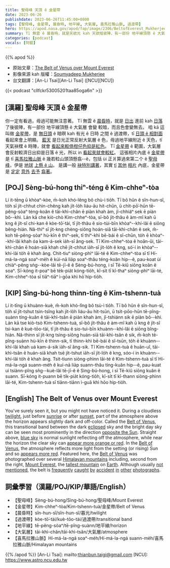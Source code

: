 ```yaml
---
title: 聖母峰 天頂 ê 金星帶
date: 2023-06-26
publishdate: 2023-06-26T11:45:00+0800
tags: [聖母峰, 金星帶, 晨昏時, 地平線, 大氣層, 喜馬拉雅山脈, 過渡帶]
hero: https://apod.nasa.gov/apod/fap/image/2306/BeltofEverest_Mukherjee_960_annotated.jpg
summary: Tī 無雲 ê 晨昏時，就是天欲光 kah 天欲暗彼陣，有一部份 地平線頂懸 ê 大氣層 會變 較暗，而且色會變無去。
categories: [podcast]
vocals: [阿錕]
---
```


{{% apod %}}

- 原始文章：[The Belt of Venus over Mount Everest](https://apod.nasa.gov/apod/ap230626.html)
- 影像來源 kah 版權：[Soumyadeep Mukherjee](https://www.instagram.com/soumyadeepmukherjeephotos/)
- 台文翻譯：[An-Li Tsai][An-Li Tsai] ([NCU][NCU])

{{< podcast "cllfckr53005201taa85oga6n" >}}

## [漢羅] 聖母峰 天頂 ê 金星帶
你一定有看過，毋過可能無注意著。
Tī 無雲 ê [晨昏時][twilight]，就是 [日出][sunrise] 進前 kah [日落][sunset] 了後彼陣，有一部份 地平線頂懸 ê 大氣層 會變 較暗，而且色會變無去。
咱 kā 這叫做 [金星帶][Belt of Venus 1]，是 [無日頭][eclipsed] ê 暗暝 kah 有光 ê 日時 之間 ê 過渡帶，tī [日頭 ê 相對面][opposite the Sun] 看起來會上明顯。
[藍天][blue sky] 是日光正常反射大氣層 ê 色，毋過地平線附近 ê 天色，tī 天氣袂䆀 ê 時陣，就會 [看起來較倚柑仔色抑是紅色][appear more orange or red]。
Tī [金星帶][Belt of Venus 2] ê 範圍，大氣層會反射較濟日出抑是日落 ê 光，所以 in [看起來就會較紅][appears more red]。
這張相片內底 ê [金星帶][Belt of Venus 3] 是 tī [喜馬拉雅山脈][Himalayan mountains] ê 幾若粒山頭頂懸翕--ê，包括 ùi 正爿算過來第二个 ê [聖母峰][Mount Everest]，伊是 [地球][Earth] [上懸 ê 山][tallest mountain]。
是講一般 [袂特別講著][not mentioned]，其實 [tī][in] [其他][other] [相片][photographs] 內底，金星帶是 [定定][frequently] [意外][accident] [去予][by] [翕著][caught]。

## [POJ] Sèng-bú-hong thiⁿ-téng ê Kim-chheⁿ-tòa
Lí it-tēng ū khòaⁿ-kòe, m̄-koh khó-lêng bô chù-ì tio̍h.
Tī bô hûn ê sîn-hun-sî, to̍h sī ji̍t-chhut chìn-chêng kah ji̍t-lo̍h liáu-āu hit-chūn, ū chi̍t-pō͘-hūn tē-pêng-sòaⁿ téng-koân ê tāi-khì-chân ē piàn khah àm, jî-chhiáⁿ sek ē piàn bô--khì.
Lán kā che kiò-chò Kim-chheⁿ-tòa, sī-bô ji̍t-thâu ê àm-mî kah ū kng ê ji̍t-sî chi-kan ê kòe-tō͘-tài, tī ji̍t-thâu ê sio-tùi-bīn khòaⁿ--khí-lâi ē siōng bêng-hián.
Nâ-thiⁿ sī ji̍t-kng chèng-siông hoán-siā tāi-khì-chân ê sek, m̄-koh tē-pêng-sòaⁿ hù-kīn ê thiⁿ-sek, tī thiⁿ-khì bē-bái ê sî-chūn, to̍h ē khòaⁿ--khí-lâi khah óa kam-á-sek ia̍h-sī âng-sek.
Tī Kim-chheⁿ-tòa ê hoān-ûi, tāi-khì-chân ē hoán-siā khah chē ji̍t-chhut ia̍h-sī ji̍t-lo̍h ê kng, só͘-í in khòaⁿ--khí-lâi to̍h ē khah âng.
Chit-tiuⁿ siòng-phìⁿ lāi-té ê Kim-chheⁿ-tòa sī tī Hí-má-la-ngá soaⁿ-me̍h ê kúi-nā lia̍p soaⁿ-thâu téng-koân hip--ê, pau-koat ùi chiàⁿ-pêng sǹg--kòe-lâi tē-jī-ê ê Sèng-bú-hong, i sī Tē-kiû siōng koân ê soaⁿ.
Sī-kóng it-poaⁿ bē te̍k-pia̍t kóng-tio̍h, kî-si̍t tī kî-thaⁿ siòng-phìⁿ lāi-té, Kim-chheⁿ-tòa sī tiāⁿ-tiāⁿ ì-gōa khì hō͘ hip-tio̍h.

## [KIP] Sìng-bú-hong thinn-tíng ê Kim-tshenn-tuà
Lí it-tīng ū khuànn-kuè, m̄-koh khó-lîng bô tsù-ì tio̍h.
Tī bô hûn ê sîn-hun-sî, to̍h sī ji̍t-tshut tsìn-tsîng kah ji̍t-lo̍h liáu-āu hit-tsūn, ū tsi̍t-pōo-hūn tē-pîng-suànn tíng-kuân ê tāi-khì-tsân ē piàn khah àm, jî-tshiánn sik ē piàn bô--khì.
Lán kā tse kiò-tsò Kim-tshenn-tuà, sī-bô ji̍t-thâu ê àm-mî kah ū kng ê ji̍t-sî tsi-kan ê kuè-tōo-tài, tī ji̍t-thâu ê sio-tuì-bīn khuànn--khí-lâi ē siōng bîng-hián.
Nâ-thinn sī ji̍t-kng tsìng-siông huán-siā tāi-khì-tsân ê sik, m̄-koh tē-pîng-suànn hù-kīn ê thinn-sik, tī thinn-khì bē-bái ê sî-tsūn, to̍h ē khuànn--khí-lâi khah uá kam-á-sik ia̍h-sī âng-sik.
Tī Kim-tshenn-tuà ê huān-uî, tāi-khì-tsân ē huán-siā khah tsē ji̍t-tshut ia̍h-sī ji̍t-lo̍h ê kng, sóo-í in khuànn--khí-lâi to̍h ē khah âng.
Tsit-tiunn siòng-phìnn lāi-té ê Kim-tshenn-tuà sī tī Hí-má-la-ngá suann-me̍h ê kuí-nā lia̍p suann-thâu tíng-kuân hip--ê, pau-kuat uì tsiànn-pîng sǹg--kuè-lâi tē-jī-ê ê Sìng-bú-hong, i sī Tē-kiû siōng kuân ê suann.
Sī-kóng it-puann bē ti̍k-pia̍t kóng-tio̍h, kî-si̍t tī kî-thann siòng-phìnn lāi-té, Kim-tshenn-tuà sī tiānn-tiānn ì-guā khì hōo hip-tio̍h.

## [English] The Belt of Venus over Mount Everest
You've surely seen it, but you might not have noticed it.
During a cloudless [twilight][twilight], just before [sunrise][sunrise] or after [sunset][sunset], part of the atmosphere above the horizon appears slightly dark and off-color.
Called the [Belt of Venus][Belt of Venus 1], this transitional band between the dark [eclipsed][eclipsed] sky and the bright day sky can be seen most prominently in the direction [opposite the Sun][opposite the Sun].
Straight above, [blue sky][blue sky] is normal sunlight reflecting off the atmosphere, while near the horizon the clear sky can [appear more orange or red][appear more orange or red].
In the [Belt of Venus][Belt of Venus 2], the atmosphere reflects more light from the setting (or rising) Sun and so [appears more red][appears more red].
Featured here, the [Belt of Venus][Belt of Venus 3] was photographed over several [Himalayan mountains][Himalayan mountains] including, second from the right, [Mount Everest][Mount Everest], the [tallest mountain][tallest mountain] on [Earth][Earth].
Although usually [not mentioned][not mentioned], the belt is [frequently][frequently] [caught][caught] [by][by] [accident][accident] [in][in] [other][other] [photographs][photographs].

## 詞彙學習（漢羅/POJ/KIP/華語/English）
- 【聖母峰】Sèng-bú-hong/Sìng-bú-hong/聖母峰/Mount Everest
- 【金星帶】Kim-chheⁿ-tòa/Kim-tshenn-tuà/金星帶/Belt of Venus
- 【晨昏時】sîn-hun-sî/sîn-hun-sî/暮光/twilight
- 【過渡帶】kòe-tō͘-tài/kuè-tōo-tài/過渡帶/transitional band
- 【地平線】tē-pêng-sòaⁿ/tē-pîng-suànn/地平線/horizon
- 【大氣層】tāi-khì-chân/tāi-khì-tsân/大氣層/atmosphere
- 【喜馬拉雅山脈】Hí-má-la-ngá soaⁿ-me̍h/Hí-má-la-ngá suann-me̍h/喜馬拉雅山脈/Himalayan mountains

{{% /apod %}}
[An-Li Tsai]: mailto:thianbun.taigi@gmail.com
[NCU]: https://www.astro.ncu.edu.tw

[copyright]: https://apod.nasa.gov/apod/fap/lib/about_apod.html#srapply
[License]: https://creativecommons.org/licenses/by/2.0/

[twilight]:https://en.wikipedia.org/wiki/Twilight
[sunrise]:https://apod.nasa.gov/apod/ap220924.html
[sunset]:https://apod.nasa.gov/apod/ap230328.html
[Belt of Venus 1]:https://en.wikipedia.org/wiki/Belt_of_Venus
[eclipsed]:https://apod.nasa.gov/apod/ap030822.html
[opposite the Sun]:https://apod.nasa.gov/apod/ap190624.html
[blue sky]:https://spaceplace.nasa.gov/blue-sky/en/
[appear more orange or red]:https://www.universetoday.com/77115/why-is-the-sunset-red/
[Belt of Venus 2]:https://skyandtelescope.org/astronomy-blogs/the-belt-of-venus/
[appears more red]:https://apod.nasa.gov/apod/ap201111.html
[Belt of Venus 3]:https://youtu.be/qA4umk8HGMY
[Himalayan mountains]:https://en.wikipedia.org/wiki/Himalayas
[Mount Everest]:https://apod.nasa.gov/apod/ap110417.html
[tallest mountain]:https://en.wikipedia.org/wiki/List_of_mountain_peaks_by_prominence
[Earth]:https://solarsystem.nasa.gov/planets/earth/overview/
[not mentioned]:https://img.huffingtonpost.com/asset/5bad2b9b2200003401da9338.jpeg
[frequently]:https://apod.nasa.gov/apod/ap011209.html
[caught]:https://apod.nasa.gov/apod/ap010601.html
[by]:https://apod.nasa.gov/apod/ap180705.html
[accident]:https://apod.nasa.gov/apod/ap120529.html
[in]:https://apod.nasa.gov/apod/ap191011.html
[other]:https://apod.nasa.gov/apod/ap230509.html
[photographs]:https://apod.nasa.gov/apod/ap010501.html
